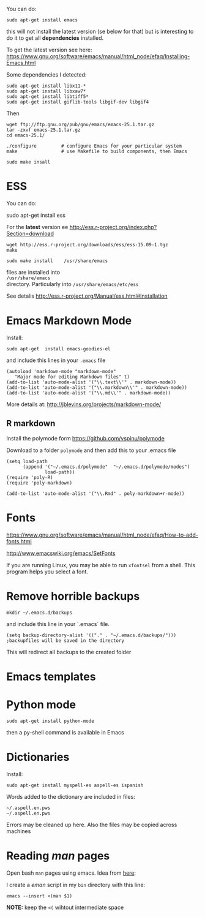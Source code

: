 You can do:

    sudo apt-get install emacs

this will not install the latest version (se below for that) 
but is interesting to do it to get all __dependencies__ installed.

To get the latest version see here: <https://www.gnu.org/software/emacs/manual/html_node/efaq/Installing-Emacs.html>

Some dependencies I detected: 

```
sudo apt-get install libx11-*
sudo apt-get install libxaw7*
sudo apt-get install libtiff5*
sudo apt-get install giflib-tools libgif-dev libgif4
```

Then 

```
wget ftp://ftp.gnu.org/pub/gnu/emacs/emacs-25.1.tar.gz
tar -zxvf emacs-25.1.tar.gz
cd emacs-25.1/

./configure         # configure Emacs for your particular system
make                # use Makefile to build components, then Emacs

sudo make insall
```


ESS
================================================================================

You can do: 

   sudo apt-get install ess

For the __latest__ version ee <http://ess.r-project.org/index.php?Section=download>

```
wget http://ess.r-project.org/downloads/ess/ess-15.09-1.tgz 
make

sudo make install    /usr/share/emacs 

```

files are installed into  
`/usr/share/emacs`  
directory. Particularly into 
`/usr/share/emacs/etc/ess`

See detalis <http://ess.r-project.org/Manual/ess.html#Installation>




Emacs Markdown Mode
===================

Install: 

    sudo apt-get  install emacs-goodies-el

and include this lines in your `.emacs` file


```
(autoload 'markdown-mode "markdown-mode"
   "Major mode for editing Markdown files" t)
(add-to-list 'auto-mode-alist '("\\.text\\'" . markdown-mode))
(add-to-list 'auto-mode-alist '("\\.markdown\\'" . markdown-mode))
(add-to-list 'auto-mode-alist '("\\.md\\'" . markdown-mode))
```

More details at: <http://jblevins.org/projects/markdown-mode/>

R markdown
----------

Install the polymode form <https://github.com/vspinu/polymode>

Download to a folder `polymode` and then add this to your .emacs file

```
(setq load-path
      (append '("~/.emacs.d/polymode"  "~/.emacs.d/polymode/modes")
              load-path))
(require 'poly-R)
(require 'poly-markdown)

(add-to-list 'auto-mode-alist '("\\.Rmd" . poly-markdown+r-mode))
```

Fonts
======================================

https://www.gnu.org/software/emacs/manual/html_node/efaq/How-to-add-fonts.html

http://www.emacswiki.org/emacs/SetFonts

If you are running Linux, you may be able to run `xfontsel` from a shell. This program helps you select a font.




Remove horrible backups
=======================

    mkdir ~/.emacs.d/backups

and include this line in your ´.emacs´ file.

    (setq backup-directory-alist '(("." . "~/.emacs.d/backups/"))) ;backupfiles will be saved in the directory 
   
This will redirect all backups to the created folder


Emacs templates
===============


Python mode
===============

    sudo apt-get install python-mode

then a py-shell command is available in Emacs 


Dictionaries
==============================

Install: 

    sudo apt-get install myspell-es aspell-es ispanish 

Words added to the dictionary are included in files: 

    ~/.aspell.en.pws
    ~/.aspell.en.pws

Errors may be cleaned up here. Also the files may be copied across machines


Reading _man_ pages
===================

Open bash `man` pages using emacs. Idea from [here](http://superuser.com/questions/31404/how-to-make-emacs-read-buffer-from-stdin-on-start):

I create a _eman_ script in my `bin` directory with this line:

    emacs --insert <(man $1)

__NOTE:__ keep the `<(` wihtout intermediate space

